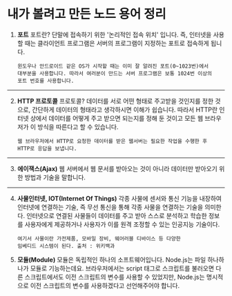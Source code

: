 # 내가 볼려고 만든 노드 용어 정리

1.  <strong>포트</strong>
    포트란?
    단말에 접속하기 위한 '논리적인 접속 위치' 입니다.
    즉, 인터넷을 사용할 때는 클라이언트 프로그램은 서버의 프로그램이 지정하는 포트로 접속하게 됩니다.

        윈도우나 안드로이드 같은 OS가 시작할 때는 이미 잘 알려진 포트(0~1023번)에서
        대부분을 사용합니다. 따라서 여러분이 만드는 서버 프로그램은 보통 1024번 이상의
        포트 번호를 사용합니다.

---

2.  <strong>HTTP 프로토콜</strong>
    프로토콜?
    데이터를 서로 어떤 형태로 주고받을 것인지를 정한 것으로, 간단하게 데이터의
    형태라고 생각하시면 이해가 쉽습니다. 따라서 HTTP란 인터넷 상에서 데이터를
    어떻게 주고 받으면 되는지를 정해 둔 것이고 모든 웹 브라우저가 이 방식을
    따른다고 할 수 있습니다.

        웹 브라우저에서 HTTP로 요청한 데이터를 받은 웹서버는 필요한 작업을 수행한 후
        HTTP로 응답을 보냅니다.

---

3.  <strong>에이잭스(Ajax)</strong>
    웹 서버에서 웹 문서를 받아오는 것이 아니라 데이터만 받아오기 위한 방법과 기술을 말합니다.

---

4.  <strong>사물인터넷, IOT(Internet Of Things)</strong>
    각종 사물에 센서와 통신 기능을 내장하여 인터넷에 연결하는 기술, 즉 무선 통신을 통해 각종 사물을 연결하는 기술을 의미한다. 인터넷으로 연결된 사물들이 데이터를 주고 받아 스스로 분석하고 학습한 정보를 사용자에게 제공하거나 사용자가 이를 원격 조정할 수 있는 인공지능 기술이다.

        여기서 사물이란 가전제품, 모바일 장비, 웨어러블 디바이스 등 다양한
        임베디드 시스템이 된다. 출처 : 위키백과

5.  <strong>모듈(Module)</strong>
    모듈은 독립적인 하나의 소프트웨어입니다.
    Node.js는 파일 하나하나가 모듈로 기능하는데요. 브라우저에서는 script
    태그로 스크립트를 불러오면 다른 스크립트에서도 이전 스크립트의 변수를
    사용할 수 있었지만, Node.js는 명시적으로 이전 스크립트의 변수를 사용하겠다고 선언해주어야 합니다.
